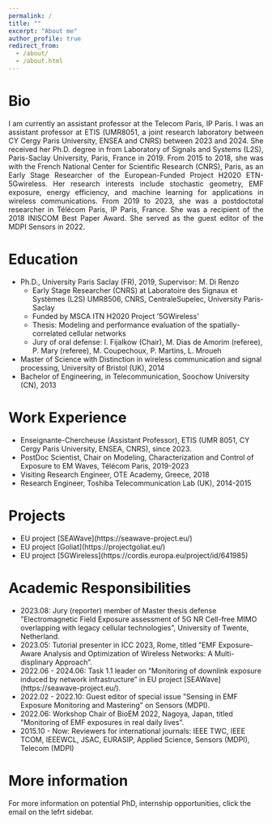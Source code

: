 ```yaml
---
permalink: /
title: ""
excerpt: "About me"
author_profile: true
redirect_from: 
  - /about/
  - /about.html
---
```




<h1> Bio </h1>	
<newline> 


<div align="justify">
<p>I am currently an assistant professor at the Telecom Paris, IP Paris. I was an assistant professor at ETIS (UMR8051, a joint research laboratory between CY Cergy Paris University, ENSEA and CNRS) between 2023 and 2024. She received her Ph.D. degree in from Laboratory of Signals and Systems (L2S), Paris-Saclay University, Paris, France in 2019. From 2015 to 2018, she was with the French National Center for Scientific Research (CNRS), Paris, as an Early Stage Researcher of the European-Funded Project H2020 ETN-5Gwireless. Her research interests include stochastic geometry, EMF exposure, energy efficiency, and machine learning for applications in wireless communications. 
From 2019 to 2023, she was a postdoctotal researcher in Télécom Paris, IP Paris, France. She was a recipient of the 2018 INISCOM Best Paper Award. She served as the guest editor of the MDPI Sensors in 2022.</p>
</div>


<newline> 
<newline> 
  
<h1>Education</h1>
<newline> 
<ul>
  <li>Ph.D., University Paris Saclay (FR), 2019, Supervisor: M. Di Renzo
    <ul>
      <li>Early Stage Researcher (CNRS) at Laboratoire des Signaux et Systèmes (L2S) UMR8506, CNRS, CentraleSupelec, University Paris-Saclay</li>
      <li>Funded by MSCA ITN H2020 Project ’5GWireless’</li>
      <li>Thesis: Modeling and performance evaluation of the spatially-correlated cellular networks</li>
      <li>Jury of oral defense: I. Fijalkow (Chair), M. Dias de Amorim (referee), P. Mary (referee), M. Coupechoux, P. Martins, L. Mroueh</li>
    </ul>
  </li>
  <li>Master of Science with Distinction in wireless communication and signal processing, University of Bristol (UK), 2014</li>
  <li>Bachelor of Engineering, in Telecommunication, Soochow University (CN), 2013</li>
</ul>


<h1>Work Experience</h1>
<newline> 
  <ul>
    <li>Enseignante-Chercheuse (Assistant Professor), ETIS (UMR 8051, CY Cergy Paris University, ENSEA, CNRS), since 2023.</li>
    <li>PostDoc Scientist, Chair on Modeling, Characterization and Control of Exposure to EM Waves, Télécom Paris, 2019-2023</li>
    <li>Visiting Research Engineer, OTE Academy, Greece, 2018</li>
    <li>Research Engineer, Toshiba Telecommunication Lab (UK), 2014-2015 </li>
  </ul>

<newline> 
<newline> 
  
<h1>Projects</h1>
<newline> 

<ul>
  <li>EU project [SEAWave](https://seawave-project.eu/)</li>
  <li>EU project [Goliat](https://projectgoliat.eu/)</li>
  <li>EU project [5GWireless](https://cordis.europa.eu/project/id/641985)</li>
</ul>

<newline> 
<newline> 

<h1>Academic Responsibilities</h1>
<newline> 
  <ul>
    <li>2023.08: Jury (reporter) member of Master thesis defense ”Electromagnetic Field Exposure assessment of 5G NR Cell-free MIMO overlapping with legacy cellular technologies”, University of Twente, Netherland.</li>
    <li>2023.05: Tutorial presenter in ICC 2023, Rome, titled ”EMF Exposure-Aware Analysis and Optimization of Wireless Networks: A Multi-displinary Approach”.</li>
    <li>2022.06 - 2024.06: Task 1.1 leader on ”Monitoring of downlink exposure induced by network infrastructure” in EU project [SEAWave](https://seawave-project.eu/).</li>
    <li>2022.02 - 2022.10: Guest editor of special issue ”Sensing in EMF Exposure Monitoring and Mastering” on Sensors (MDPI).</li>
    <li>2022.06: Workshop Chair of BioEM 2022, Nagoya, Japan, titled ”Monitoring of EMF exposures in real daily lives”.</li>
    <li>2015.10 - Now: Reviewers for international journals: IEEE TWC, IEEE TCOM, IEEEWCL, JSAC, EURASIP, Applied Science, Sensors (MDPI), Telecom (MDPI)</li>
  </ul>

<newline> 
<newline> 

<h1>More information</h1>	

<newline> 

For more information on potential PhD, internship opportunities, click the email on the lefrt sidebar.


<!--- Site-wide configuration
 ------
 The main configuration file for the site is in the base directory in [_config.yml](https://github.com/academicpages/academicpages.github.io/blob/master/_config.yml), which defines the content in the sidebars and other site-wide features. You will need to replace the default variables with ones about yourself and your site's github repository. The configuration file for the top menu is in [_data/navigation.yml](https://github.com/academicpages/academicpages.github.io/blob/master/_data/navigation.yml). For example, if you don't have a portfolio or blog posts, you can remove those items from that navigation.yml file to remove them from the header. -->

<!--- **Markdown generator**

I have also created [a set of Jupyter notebooks](https://github.com/academicpages/academicpages.github.io/tree/master/markdown_generator) that converts a CSV containing structured data about talks or presentations into individual markdown files that will be properly formatted for the academicpages template. The sample CSVs in that directory are the ones I used to create my own personal website at stuartgeiger.com. My usual workflow is that I keep a spreadsheet of my publications and talks, then run the code in these notebooks to generate the markdown files, then commit and push them to the GitHub repository.-->


